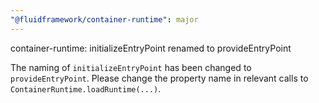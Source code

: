 ```yaml
---
"@fluidframework/container-runtime": major
---
```


container-runtime: initializeEntryPoint renamed to provideEntryPoint

The naming of `initializeEntryPoint` has been changed to `provideEntryPoint`. Please change the property name in relevant calls to `ContainerRuntime.loadRuntime(...)`.
